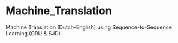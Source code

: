 # Machine_Translation

Machine Translation (Dutch-English) using Sequence-to-Sequence Learning (GRU & SJD).

